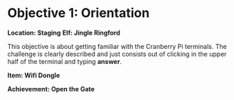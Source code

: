 
# Objective 1: Orientation
**Location: Staging**
**Elf: Jingle Ringford**

This objective is about getting familiar with the Cranberry Pi terminals.
The challenge is clearly described and just consists out of clicking in the upper half of the terminal and typing **answer**.

**Item: Wifi Dongle**

**Achievement: Open the Gate**
